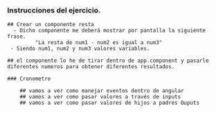 ### Instrucciones del ejercicio.

    ## Crear un componente resta
      - Dicho componente me deberá mostrar por pantalla la siguiente frase.
             "La resta de num1 - num2 es igual a num3"
     - Siendo num1, num2 y num3 valores variables.

    ## el componente lo he de tirar dentro de app.component y pasarle diferentes numeros para obtener diferentes resultados.

    ### Cronometro

        ## vamos a ver como manejar eventos dentro de angular
        ## vamos a ver como pasar valores a través de inputs
        ## vamos a ver como pasar valores de hijos a padres Ouputs



